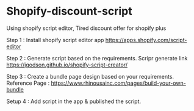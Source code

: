 # Shopify-discount-script
Using shopify script editor, Tired discount offer for shopify plus

Step 1 : Install shopify script editor app https://apps.shopify.com/script-editor

Step 2 : Generate script based on the requirements. 
         Scripr generate link https://jgodson.github.io/shopify-script-creator/

Step 3 : Create a bundle page design based on your requirements. 
         Reference Page : https://www.rhinousainc.com/pages/build-your-own-bundle

Setup 4 : Add script in the app & published the script.
